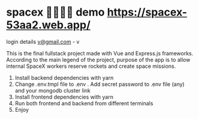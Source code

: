 # spacex 🚀👨🏻‍🚀 demo https://spacex-53aa2.web.app/  
login details v@gmail.com - v

This is the final fullstack project made with Vue and Express.js frameworks. According to the main legend of the project, purpose of the app is to allow internal SpaceX workers reserve rockets and create space missions. 

1) Install backend dependencies with   yarn
2) Change .env.tmpl file to .env . Add secret password to .env file (any) and your mongodb cluster link
3) Install frontend dependencies with yarn
4) Run both frontend and backend from different terminals
5) Enjoy